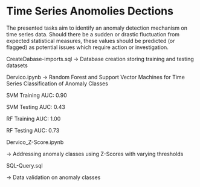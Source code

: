 # Time Series Anomolies Dections

The presented tasks aim to identify an anomaly detection mechanism on time series data.
Should there be a sudden or drastic fluctuation from expected statistical measures,
these values should be predicted (or flagged) as potential issues which require action or investigation.

CreateDabase-imports.sql
-> Database creation storing training and testing datasets

Dervico.ipynb
-> Random Forest and Support Vector Machines for Time Series Classification of Anomaly Classes

SVM Training AUC: 0.90

SVM Testing AUC: 0.43

RF Training AUC: 1.00

RF Testing AUC: 0.73

Dervico_Z-Score.ipynb

-> Addressing anomaly classes using Z-Scores with varying thresholds

SQL-Query.sql

-> Data validation on anomaly classes




